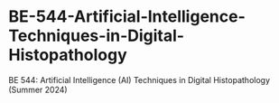 # BE-544-Artificial-Intelligence-Techniques-in-Digital-Histopathology
BE 544: Artificial Intelligence (AI) Techniques in Digital Histopathology (Summer 2024)
